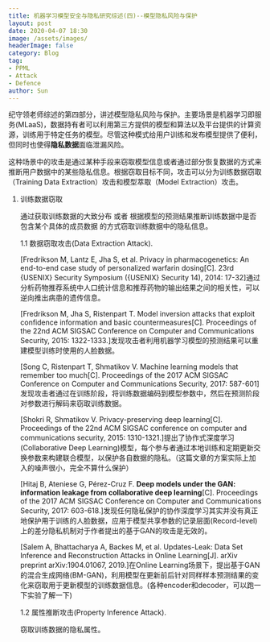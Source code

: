 ```yaml
---
title: 机器学习模型安全与隐私研究综述(四)--模型隐私风险与保护
layout: post
date: 2020-04-07 18:30
image: /assets/images/
headerImage: false
category: Blog
tag:
- PPML
- Attack
- Defence
author: Sun
---
```


纪守领老师综述的第四部分，讲述模型隐私风险与保护。主要场景是机器学习即服务(MLaaS)，数据持有者可以利用第三方提供的模型和算法以及平台提供的计算资源，训练用于特定任务的模型。尽管这种模式给用户训练和发布模型提供了便利，但同时也使得**隐私数据**面临泄漏风险。

这种场景中的攻击是通过某种手段来窃取模型信息或者通过部分恢复数据的方式来推断用户数据中的某些隐私信息。根据窃取目标不同，攻击可以分为训练数据窃取（Training Data Extraction）攻击和模型萃取（Model Extraction）攻击。

1. 训练数据窃取

   通过获取训练数据的大致分布 或者 根据模型的预测结果推断训练数据中是否包含某个具体的成员数据 的方式窃取训练数据中的隐私信息。

   1.1 数据窃取攻击(Data Extraction Attack). 

   [Fredrikson M, Lantz E, Jha S, et al. Privacy in pharmacogenetics: An end-to-end case study of personalized warfarin dosing[C]. 23rd {USENIX} Security Symposium ({USENIX} Security 14), 2014: 17-32]通过分析药物推荐系统中人口统计信息和推荐药物的输出结果之间的相关性，可以逆向推出病患的遗传信息。

   [Fredrikson M, Jha S, Ristenpart T. Model inversion attacks that exploit confidence information and basic countermeasures[C]. Proceedings of the 22nd ACM SIGSAC Conference on Computer and Communications Security, 2015: 1322-1333.]发现攻击者利用机器学习模型的预测结果可以重建模型训练时使用的人脸数据。

   [Song C, Ristenpart T, Shmatikov V. Machine learning models that remember too much[C]. Proceedings of the 2017 ACM SIGSAC Conference on Computer and Communications Security, 2017: 587-601]发现攻击者通过在训练阶段，将训练数据编码到模型参数中，然后在预测阶段对参数进行解码来窃取训练数据。

   [Shokri R, Shmatikov V. Privacy-preserving deep learning[C]. Proceedings of the 22nd ACM SIGSAC conference on computer and communications security, 2015: 1310-1321.]提出了协作式深度学习(Collaborative Deep Learning)模型，每个参与者通过本地训练和定期更新交换参数来构建联合模型，以保护各自数据的隐私。（这篇文章的方案实际上加入的噪声很小，完全不算什么保护）
   
   [Hitaj B, Ateniese G, Pérez-Cruz F. **Deep models under the GAN: information leakage from collaborative deep learning**[C]. Proceedings of the 2017 ACM SIGSAC Conference on Computer and Communications Security, 2017: 603-618.]发现任何隐私保护的协作深度学习其实并没有真正地保护用于训练的人脸数据，应用于模型共享参数的记录层面(Record-level)上的差分隐私机制对于作者提出的基于GAN的攻击是无效的。
   
   [Salem A, Bhattacharya A, Backes M, et al. Updates-Leak: Data Set Inference and Reconstruction Attacks in Online Learning[J]. arXiv preprint arXiv:1904.01067, 2019.]在Online Learning场景下，提出基于GAN的混合生成网络(BM-GAN)，利用模型在更新前后针对同样样本预测结果的变化来窃取用于更新模型的训练数据信息。(各种encoder和decoder，可以跑一下实验了解一下)
   
   1.2 属性推断攻击(Property Inference Attack).
   
   窃取训练数据的隐私属性。

